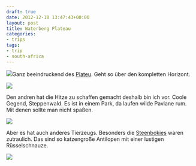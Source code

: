 ```yaml
---
draft: true
date: 2012-12-10 13:47:43+00:00
layout: post
title: Waterberg Plateau
categories:
- trips
tags:
- trip
- south-africa
---
```


[![](http://clemi.ag3r.at/wp-content/uploads/2012/12/wpid-Photo-10.12.2012-1236.jpg)](http://clemi.ag3r.at/wp-content/uploads/2012/12/wpid-Photo-10.12.2012-1236.jpg)Ganz beeindruckend des [Plateu](http://de.wikipedia.org/wiki/Waterberg). Geht so über den kompletten Horizont.



<!-- more -->

[![](http://clemi.ag3r.at/wp-content/uploads/2012/12/wpid-Photo-10.12.2012-14031.jpg)](http://clemi.ag3r.at/wp-content/uploads/2012/12/wpid-Photo-10.12.2012-14031.jpg)

Den andren hat die Hitze zu schaffen gemacht deshalb bin ich vor. Coole Gegend, Steppenwald. Es ist in einem Park, da laufen wilde Paviane rum. Mit denen sollte man nicht spaßen.





[![](http://clemi.ag3r.at/wp-content/uploads/2012/12/wpid-Photo-10.12.2012-1434.jpg)](http://clemi.ag3r.at/wp-content/uploads/2012/12/wpid-Photo-10.12.2012-1434.jpg)





Aber es hat auch anderes Tierzeugs. Besonders die [Steenbokies](http://en.wikipedia.org/wiki/Steenbok) waren zutraulich. Das sind so katzengroße Antilopen mit einer lustigen Rüsselschnauze.



[![](http://clemi.ag3r.at/wp-content/uploads/2012/12/wpid-Photo-10.12.2012-1558.jpg)](http://clemi.ag3r.at/wp-content/uploads/2012/12/wpid-Photo-10.12.2012-1558.jpg)




